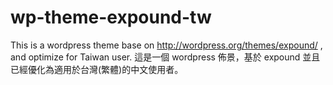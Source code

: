 wp-theme-expound-tw
===================

This is a wordpress theme base on http://wordpress.org/themes/expound/ , and optimize for Taiwan user.
這是一個 wordpress 佈景，基於 expound 並且已經優化為適用於台灣(繁體)的中文使用者。
